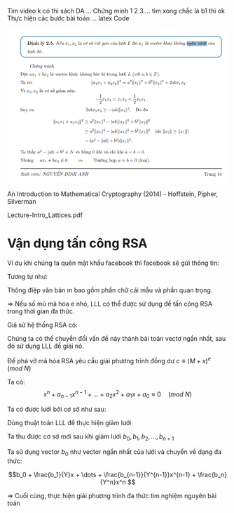 

Tìm video k có thì sách DA ...
Chứng minh 1 2 3....
tìm xong chắc là b1 thì ok
Thực hiện các bước bài toán ... latex
Code


<!-- !Bài toán tìm vector ngắn nhất (Shortest Vector Problem - SVP) -->

<!--! Độ dài =..... -->
<!-- \begin{frame}{Vector ngắn nhất} -->
<!-- -->
<!-- \begin{itemize} -->
<!-- \item Độ dài vector $v = (v_1, v_2, \dots, v_n)$ là: -->
<!-- -->
<!-- $$\|v\| = (v_1^2 + v_2^2 + \dots + v_n^2)^{\tfrac{1}{2}}$$ -->
<!-- -->
<!-- -->
<!-- \end{itemize} -->
<!-- -->
<!-- \end{frame} -->

<!-- @ Có nhiều vector ngắn nhất khi đi tìm gần như ngắn nhất (vì theo tg đa thức) -->
<!-- @ Là vector đầu tiên (Chưa học LLL?????) + chứng minh -->
<!-- @Có thể đưa xuống sau LLL -->

<!-- youtube -->
<!-- youtube -->
<!-- youtube -->
<!-- youtube -->
<!-- youtube -->
<!-- youtube -->
<!-- youtube -->
<!-- youtube -->
![alt text](new/image.png)


An Introduction to Mathematical Cryptography (2014) - Hoffstein, Pipher, Silverman



Lecture-Intro_Lattices.pdf

<!--  -->
<!--  -->
<!--  -->
<!--  -->
<!--  -->
<!--  -->
<!--  -->
<!--  -->
<!--  -->
<!--  -->
<!--  -->
<!--  -->

# Vận dụng tấn công RSA

<!--! Giới thiệu bài toán -->

Ví dụ khi chúng ta quên mật khẩu facebook thì facebook sẽ gửi thông tin:

<!-- ảnh -->
<!-- ![alt text](pictures/facebook.png) -->



Tương tự như:
<!-- Mật khẩu mới của bạn là ***** -->

Thông điệp văn bản m bao gồm phần chữ cái mẫu và phần quan trọng.

=> Nếu số mũ mã hóa e nhỏ, LLL có thể được sử dụng để tấn công RSA trong thời gian đa thức.

<!--! Bài toán -->

Giả sử hệ thống RSA có:

<!-- Khóa công khai n, e -->
<!-- Bản rõ có dạng $m = t + x$ -->

<!-- t là phần mẫu cố định đã biết -->
<!-- x là phần quan trọng thỏa mãn $|x| \leq Y$ với Y nguyên -->

<!-- Để phá vỡ mã hóa RSA ta cần giải x trong bài toán: -->
<!-- c = (T + x) ^ e mod N -->

Chúng ta có thể chuyển đổi vấn đề này thành bài toán vectơ ngắn nhất, sau đó sử dụng LLL để giải nó.

<!-- @ Thống nhất kí hiệu và biến -->
<!-- @ Thống nhất kí hiệu và biến -->

<!--! Phương pháp lưới -->

Để phá vỡ mã hóa RSA yêu cầu giải phương trình đồng dư $c \equiv (M + x)^e \quad (mod \ N)$

Ta có:
$$x^n + a_{n-1}x^{n-1} + \dots + a_2x^2 + a_1x + a_0 \equiv 0 \quad (mod \ N) $$

Ta có được lưới bởi cơ sở như sau:

<!-- $$
\begin{aligned}
&\Vec{v_1} = (N, 0, 0, \dots, 0, 0)\\
&\Vec{v_2} = (0, YN, 0, \dots, 0, 0)\\
&\vdots\\
&\Vec{v_n} = (0, 0, 0, \dots, Y^{n-1}N, 0)\\
&\Vec{v_{n+1} = (a_0, a_1Y, \dots, a_{n-1}Y^{n-1}, Y^{n})}
\end{aligned}
$$ -->

<!-- @ Tại sao lại có công thức lưới qui định ntn? -->

<!-- !Thực hiện giảm lưới -->

Dùng thuật toán LLL để thực hiện giảm lưới

Ta thu được cơ sở mới sau khi giảm lưới $b_0, b_1, b_2, \dots, b_{n+1}$

<!-- !Tìm vector ngắn nhất -->

Ta sử dụng vector $b_0$ như vector ngắn nhất của lưới và chuyển về dạng đa thức:

<!-- @ chia cho m^xxxxxx -->

$$b_0 + \frac{b_1}{Y}x + \dots + \frac{b_{n-1}}{Y^{n-1}}x^{n-1} + \frac{b_n}{Y^n}x^n $$

=> Cuối cùng, thực hiện giải phương trình đa thức tìm nghiệm nguyên bài toán

<!-- @tìm đc x1 x2 x3 xét thêm x<y để suy ra x -->

<!--@ Gauuusss... -->

<!-- !Ví dụ: https://www.youtube.com/watch?v=vxS0DZE_Lvs -->
<!--  -->
<!--  -->
<!--  -->
<!--  -->
<!--  -->
<!--  -->
<!--  -->
<!--  -->
<!-- det L = |det(x_1, x_2,..., x_n)| -->

<!-- Bổ đề trang 26???? -->

<!-- Định thức của một lưới không phụ thuộc vào cách chọn cơ sở. -->


<!-- trang 40 -->

<!-- @ -->
<!-- # -->

 
<!-- @ Lý thuyết -->
<!-- @ Lịch sử -->
<!-- @ Giới thiệu -->
<!-- @ Mục đích công dụng -->

<!-- @ Hình ảnh liên quan -->

<!-- @ Thuật toán -->
<!-- @ Các bước -->
<!-- @ Sơ đồ thuật toán -->

<!-- @ Code mã nguồn mã giả.... -->

<!-- @ Ví dụ minh họa -->
<!-- @ Chạy tay -->
<!-- @ Chương trình lập trình -->

